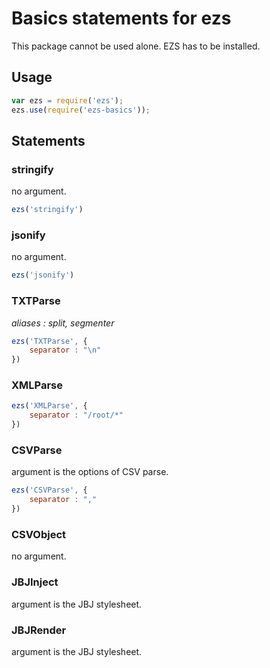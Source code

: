 # Basics statements for ezs

This package cannot be used alone. EZS has to be installed.

## Usage

```js
var ezs = require('ezs');
ezs.use(require('ezs-basics'));
```


## Statements

### stringify

no argument.

```js
ezs('stringify')
```

### jsonify

no argument.

```js
ezs('jsonify')
```

### TXTParse

*aliases : split, segmenter*

```js
ezs('TXTParse',	{
	separator : "\n"
})
```

### XMLParse

```js
ezs('XMLParse',	{
	separator : "/root/*"
})
```

### CSVParse

argument is the options of CSV parse.

```js
ezs('CSVParse',	{
	separator : ","
})
```



### CSVObject

no argument.

### JBJInject

argument is the JBJ stylesheet.

### JBJRender

argument is the JBJ stylesheet.
